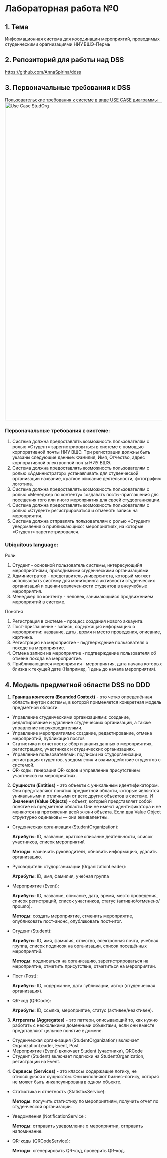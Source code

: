# Лабораторная работа №0
## 1. Тема
Информационная система для координации мероприятий, проводимых студенческими орагнизациями НИУ ВШЭ-Пермь
## 2. Репозиторий для работы над DSS
https://github.com/AnnaSpirina/ddss
## 3. Первоначальные требования к DSS
Пользовательские требования к системе в виде USE CASE диаграммы
<img width="1017" alt="Use Case StudOrg" src="https://github.com/user-attachments/assets/bdb2af7f-e2a5-4050-9d45-d171e433493e" />
### Первоначальные требования к системе:

1. Система должна предоставлять возможность пользователям с ролью «Студент» зарегистрироваться в системе с помощью корпоративной почты НИУ ВШЭ. При регистрации должны быть указаны следующие данные: Фамилия, Имя, Отчество, адрес корпоративной электронной почты НИУ ВШЭ.
2. Система должна предоставлять возможность пользователям с ролью «Администратор» устанавливать для студенческой организации название, краткое описание деятельности, фотографию логотипа.
3. Система должна предоставлять возможность пользователям с ролью «Менеджер по контенту» создавать посты-приглашения для посещения того или иного мероприятия для своей студорганизации.
4. Система должна предоставлять возможность пользователям с ролью «Студент» регистрироваться и отменять запись на мероприятия.
5. Система должна отправлять пользователям с ролью «Студент» уведомления о приближающихся мероприятиях, на которые «Студент» зарегистрировался.

### Ubiquitous language:
Роли
1. Студент - основной пользователь системы, интересующийя мероприятиями, проводимыми студенческими организациями.
2. Администратор - представитель университета, который могжет использовать систему для мониторинга активности студенческих организаций и оценки вовлеченности студентов в внеучебные мероприятия.
3. Менеджер по контенту - человек, занимающийся продвижением мероприятий в системе.

Понятия
1. Регистрация в системе - процесс создания нового аккаунта.
2. Пост-приглашение - запись, содержащая информацию о мероприятии: название, даты, время и место проведения, описание, картинка.
3. Регистрация на мероприятие - подтверждение пользователя о походе на мероприятие.
4. Отмена записи на мероприятие - подтверждение пользователя об отмене похода на мероприятие.
5. Приближающиеся мероприятия - мероприятия, дата начала которых близка к текущей дате (Например, 1 день до начала мероприятия).

## 4. Модель предметной области DSS по DDD
1) **Граница контекста (Bounded Context)** - это четко определённая область внутри системы, в которой применяется конкретная модель предметной области:
- Управление студенческими организациями: создание, редактирование и удаление студенческих организаций, а также управление их руководителями.
- Управление мероприятиями: создание, редактирование, отмена мероприятий, публикация постов.
- Статистика и отчетность: сбор и анализ данных о мероприятиях, регистрациях, участниках и студенческих организациях.
- Управление пользователями: подписки на студорганизации, регистрация студентов, уведомления и взаимодействие студентов с системой.
- QR-коды: генерация QR-кодов и управление присутствием участников на мероприятиях.
2) **Сущности (Entities)** - это объекты с уникальным идентификатором.  Они представляют понятия предметной области, которые являются уникальными и отличными от всех других объектов в системе. И **Значения (Value Objects)** - объект, который представляет собой понятие из предметной области. Они не имеют идентификатора и не меняются на протяжении всей жизни объекта. Если два Value Object структурно одинаковы — они эквивалентны.
- Студенческая организация (StudentOrganization):

  **Атрибуты**: ID, название, краткое описание деятельности, список участников, список мероприятий.
  
  **Методы**: назначить руководителя, обновить информацию, удалить организацию.

- Руководитель студорганизации (OrganizationLeader):

  **Атрибуты**: ID, имя, фамилия, учебная группа

- Мероприятие (Event):

  **Атрибуты**: ID, название, описание, дата, время, место проведения, список регистраций, список участников, статус (активно/отменено/прошло).
  
  **Методы**: создать мероприятие, отменить мероприятие, опубликовать пост-анонс, опубликовать пост-итог.

- Студент (Student):

  **Атрибуты**: ID, имя, фамилия, отчество, электронная почта, учебная группа, список подписок на организации, список посещённых мероприятий.
  
  **Методы**: подписаться на организацию, зарегистрироваться на мероприятие, отметить присутствие, отметиться на мероприятии.

- Пост (Post):

  **Атрибуты**: ID, содержание, дата публикации, автор (студенческая организация).

- QR-код (QRCode):

  **Атрибуты**: ID, ссылка, мероприятие, статус (активен/неактивен).

3) **Аггрегаты (Aggregates)** - это паттерн, описывающий то, как нужно работать с несколькими доменными объектами, если они вместе представляют цельное понятие в домене.
- Студенческая организация (StudentOrganization) включает OrganizationLeader, Event, Post
- Мероприятие (Event) включает Student (участники), QRCode
- Студент (Student) включает подписки на StudentOrganization, регистрации на Event.

4) **Сервисы (Services)** - это классы, содержащие логику, не относящуюся к сущностям. Они выполняют бизнес-логику, которая не может быть инкапсулирована в одном объекте.
- Статистика и отчетность (StatisticsService):

   **Методы**: получить статистику по мероприятиям, получить отчет по студенческой организации.

- Уведомления (NotificationService):

   **Методы**: отправить уведомление о мероприятии, отправить напоминание.

- QR-коды (QRCodeService):

   **Методы**: сгенерировать QR-код, проверить QR-код.
